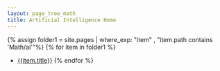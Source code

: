 ```yaml
---
layout: page_tree_math
title: Artificial Intelligence Home
---
```



{% assign folder1 = site.pages | where_exp: "item" , "item.path contains 'Math/ai'"%}
{% for item in folder1 %}
* [{{item.title}}]({{item.url}})
{% endfor %}
